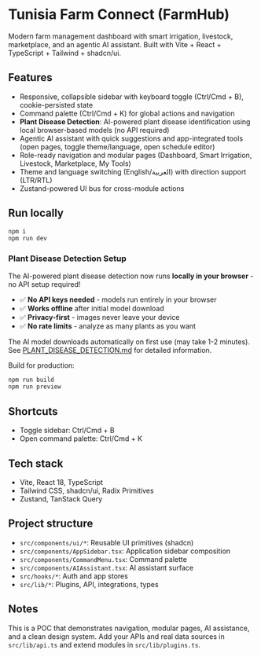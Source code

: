 # Tunisia Farm Connect (FarmHub)

Modern farm management dashboard with smart irrigation, livestock, marketplace, and an agentic AI assistant. Built with Vite + React + TypeScript + Tailwind + shadcn/ui.

## Features

- Responsive, collapsible sidebar with keyboard toggle (Ctrl/Cmd + B), cookie-persisted state
- Command palette (Ctrl/Cmd + K) for global actions and navigation
- **Plant Disease Detection**: AI-powered plant disease identification using local browser-based models (no API required)
- Agentic AI assistant with quick suggestions and app-integrated tools (open pages, toggle theme/language, open schedule editor)
- Role-ready navigation and modular pages (Dashboard, Smart Irrigation, Livestock, Marketplace, My Tools)
- Theme and language switching (English/العربية) with direction support (LTR/RTL)
- Zustand-powered UI bus for cross-module actions

## Run locally

```sh
npm i
npm run dev
```

### Plant Disease Detection Setup

The AI-powered plant disease detection now runs **locally in your browser** - no API setup required!

- ✅ **No API keys needed** - models run entirely in your browser
- ✅ **Works offline** after initial model download
- ✅ **Privacy-first** - images never leave your device
- ✅ **No rate limits** - analyze as many plants as you want

The AI model downloads automatically on first use (may take 1-2 minutes). See [PLANT_DISEASE_DETECTION.md](./PLANT_DISEASE_DETECTION.md) for detailed information.

Build for production:

```sh
npm run build
npm run preview
```

## Shortcuts

- Toggle sidebar: Ctrl/Cmd + B
- Open command palette: Ctrl/Cmd + K

## Tech stack

- Vite, React 18, TypeScript
- Tailwind CSS, shadcn/ui, Radix Primitives
- Zustand, TanStack Query

## Project structure

- `src/components/ui/*`: Reusable UI primitives (shadcn)
- `src/components/AppSidebar.tsx`: Application sidebar composition
- `src/components/CommandMenu.tsx`: Command palette
- `src/components/AIAssistant.tsx`: AI assistant surface
- `src/hooks/*`: Auth and app stores
- `src/lib/*`: Plugins, API, integrations, types

## Notes

This is a POC that demonstrates navigation, modular pages, AI assistance, and a clean design system. Add your APIs and real data sources in `src/lib/api.ts` and extend modules in `src/lib/plugins.ts`.
